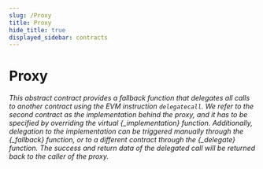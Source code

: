 ```yaml
---
slug: /Proxy
title: Proxy
hide_title: true
displayed_sidebar: contracts
---
```

# Proxy







*This abstract contract provides a fallback function that delegates all calls to another contract using the EVM instruction `delegatecall`. We refer to the second contract as the _implementation_ behind the proxy, and it has to be specified by overriding the virtual {_implementation} function. Additionally, delegation to the implementation can be triggered manually through the {_fallback} function, or to a different contract through the {_delegate} function. The success and return data of the delegated call will be returned back to the caller of the proxy.*


